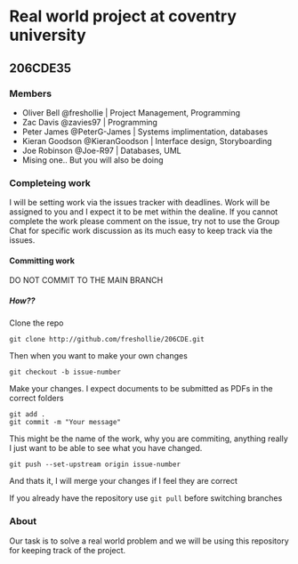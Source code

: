 # Real world project at coventry university
## 206CDE35

### Members
- Oliver Bell @freshollie | Project Management, Programming
- Zac Davis @zavies97 | Programming
- Peter James @PeterG-James | Systems implimentation, databases
- Kieran Goodson @KieranGoodson | Interface design, Storyboarding
- Joe Robinson @Joe-R97 | Databases, UML
- Mising one.. But you will also be doing 

### Completeing work

I will be setting work via the issues tracker with deadlines. Work will be assigned to you and I expect it to be met within the dealine. If you cannot complete the work please comment on the issue, try not to use the Group Chat for specific work discussion as its much easy to keep track via the issues.

#### Committing work

DO NOT COMMIT TO THE MAIN BRANCH

##### How??

Clone the repo

    git clone http://github.com/freshollie/206CDE.git
 
Then when you want to make your own changes

    git checkout -b issue-number
 
Make your changes. I expect documents to be submitted as PDFs in the correct folders

    git add .
    git commit -m "Your message"
  
This might be the name of the work, why you are commiting, anything really I just want to be able to see what you have changed.

    git push --set-upstream origin issue-number
 
And thats it, I will merge your changes if I feel they are correct

If you already have the repository use `git pull` before switching branches
  

### About
Our task is to solve a real world problem and we will be using this repository for keeping track of the project.

